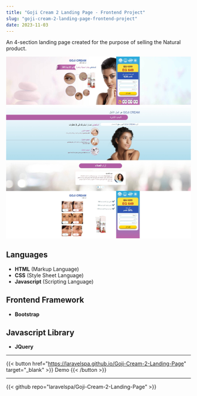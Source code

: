 ```yaml
---
title: "Goji Cream 2 Landing Page - Frontend Project"
slug: "goji-cream-2-landing-page-frontend-project"
date: 2023-11-03
---
```

An 4-section landing page created for the purpose of selling the Natural product.

![Goji Cream Landing Page](/img/portfolio/goji-cream-2-landing-page/full-page.jpeg "Goji Cream Landing Page")

## Languages
- **HTML** (Markup Language)
- **CSS** (Style Sheet Language)
- **Javascript** (Scripting Language)

## Frontend Framework
- **Bootstrap**

## Javascript Library
- **JQuery**

---
{{< button href="https://laravelspa.github.io/Goji-Cream-2-Landing-Page" target="_blank" >}}
Demo
{{< /button >}}

---
{{< github repo="laravelspa/Goji-Cream-2-Landing-Page" >}}
